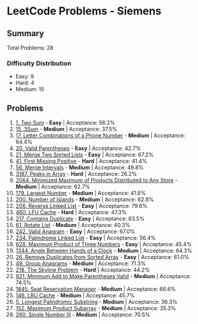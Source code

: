 # LeetCode Problems - Siemens

## Summary
Total Problems: 28

### Difficulty Distribution

- Easy: 9
- Hard: 4
- Medium: 15

## Problems

1. [1. Two Sum](https://leetcode.com/problems/two-sum/) - **Easy** | Acceptance: 56.2%
2. [15. 3Sum](https://leetcode.com/problems/3sum/) - **Medium** | Acceptance: 37.5%
3. [17. Letter Combinations of a Phone Number](https://leetcode.com/problems/letter-combinations-of-a-phone-number/) - **Medium** | Acceptance: 64.4%
4. [20. Valid Parentheses](https://leetcode.com/problems/valid-parentheses/) - **Easy** | Acceptance: 42.7%
5. [21. Merge Two Sorted Lists](https://leetcode.com/problems/merge-two-sorted-lists/) - **Easy** | Acceptance: 67.2%
6. [41. First Missing Positive](https://leetcode.com/problems/first-missing-positive/) - **Hard** | Acceptance: 41.4%
7. [56. Merge Intervals](https://leetcode.com/problems/merge-intervals/) - **Medium** | Acceptance: 49.8%
8. [3187. Peaks in Array](https://leetcode.com/problems/peaks-in-array/) - **Hard** | Acceptance: 26.2%
9. [2064. Minimized Maximum of Products Distributed to Any Store](https://leetcode.com/problems/minimized-maximum-of-products-distributed-to-any-store/) - **Medium** | Acceptance: 62.7%
10. [179. Largest Number](https://leetcode.com/problems/largest-number/) - **Medium** | Acceptance: 41.6%
11. [200. Number of Islands](https://leetcode.com/problems/number-of-islands/) - **Medium** | Acceptance: 62.8%
12. [206. Reverse Linked List](https://leetcode.com/problems/reverse-linked-list/) - **Easy** | Acceptance: 79.6%
13. [460. LFU Cache](https://leetcode.com/problems/lfu-cache/) - **Hard** | Acceptance: 47.3%
14. [217. Contains Duplicate](https://leetcode.com/problems/contains-duplicate/) - **Easy** | Acceptance: 63.5%
15. [61. Rotate List](https://leetcode.com/problems/rotate-list/) - **Medium** | Acceptance: 40.3%
16. [242. Valid Anagram](https://leetcode.com/problems/valid-anagram/) - **Easy** | Acceptance: 67.0%
17. [234. Palindrome Linked List](https://leetcode.com/problems/palindrome-linked-list/) - **Easy** | Acceptance: 56.4%
18. [628. Maximum Product of Three Numbers](https://leetcode.com/problems/maximum-product-of-three-numbers/) - **Easy** | Acceptance: 45.4%
19. [1344. Angle Between Hands of a Clock](https://leetcode.com/problems/angle-between-hands-of-a-clock/) - **Medium** | Acceptance: 64.3%
20. [26. Remove Duplicates from Sorted Array](https://leetcode.com/problems/remove-duplicates-from-sorted-array/) - **Easy** | Acceptance: 61.0%
21. [49. Group Anagrams](https://leetcode.com/problems/group-anagrams/) - **Medium** | Acceptance: 71.3%
22. [218. The Skyline Problem](https://leetcode.com/problems/the-skyline-problem/) - **Hard** | Acceptance: 44.2%
23. [921. Minimum Add to Make Parentheses Valid](https://leetcode.com/problems/minimum-add-to-make-parentheses-valid/) - **Medium** | Acceptance: 74.5%
24. [1845. Seat Reservation Manager](https://leetcode.com/problems/seat-reservation-manager/) - **Medium** | Acceptance: 66.6%
25. [146. LRU Cache](https://leetcode.com/problems/lru-cache/) - **Medium** | Acceptance: 45.7%
26. [5. Longest Palindromic Substring](https://leetcode.com/problems/longest-palindromic-substring/) - **Medium** | Acceptance: 36.3%
27. [152. Maximum Product Subarray](https://leetcode.com/problems/maximum-product-subarray/) - **Medium** | Acceptance: 35.3%
28. [260. Single Number III](https://leetcode.com/problems/single-number-iii/) - **Medium** | Acceptance: 70.5%